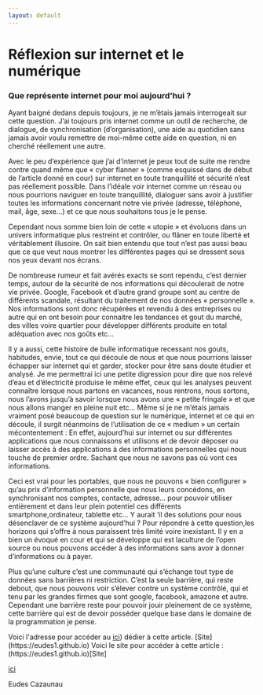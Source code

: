 ```yaml
---
layout: default
---
```

<h1> Réflexion sur internet et le numérique </h1>


<p>
<h3>Que représente internet pour moi aujourd’hui ?</h3>
</p>

<p>
Ayant baigné dedans depuis toujours, je ne m’étais jamais interrogeait sur cette question. J’ai toujours pris internet comme un outil 
de recherche, de dialogue, de synchronisation (d’organisation), une aide au quotidien sans jamais avoir voulu remettre de moi-même cette 
aide en question, ni en cherché réellement une autre. 
</p>
<p>
Avec le peu d’expérience que j’ai d’internet je peux tout de suite me rendre contre
quand même que « cyber flanner » (comme esquissé dans de début de l’article donné en cour) sur internet en toute tranquillité et sécurité
n’est pas réellement possible. Dans l’idéale voir internet comme un réseau ou nous pourrions naviguer en toute tranquillité, dialoguer
sans avoir à justifier toutes les informations concernant notre vie privée (adresse, téléphone, mail, âge, sexe…) et ce que nous 
souhaitons tous je le pense. 
</p>
<p>
Cependant nous somme bien loin de cette « utopie » et évoluons dans un univers informatique plus restreint et contrôler, ou flâner en
toute liberté et véritablement illusoire. On sait bien entendu que tout n’est pas aussi beau que ce que veut nous montrer les différentes
pages qui se dressent sous nos yeux devant nos écrans.
</p>
<p>
De nombreuse rumeur et fait avérés exacts se sont rependu, c’est dernier temps, autour de la sécurité de nos informations qui découlerait
de notre vie privée. Google, Facebook et d’autre grand groupe sont au centre de différents scandale, résultant du traitement de nos
données « personnelle ». Nos informations sont donc récupérées et revendu à des entreprises ou autre qui en ont besoin pour connaitre
les tendances et gout du marché, des villes voire quartier pour développer différents produite en total adéquation avec nos goûts etc… 
</p>
<p>
Il y a aussi, cette histoire de bulle informatique recessant nos gouts, habitudes, envie, tout ce qui découle de nous et que nous
pourrions laisser échapper sur internet qui et garder, stocker pour être sans doute étudier et analysé. Je me permettrai ici une petite
digression pour dire que nos relevé d’eau et d’électricité produise le même effet, ceux qui les analyses peuvent connaître lorsque nous
partons en vacances, nous rentrons, nous sortons, nous l’avons jusqu’à savoir lorsque nous avons une « petite fringale » et que nous
allons manger en pleine nuit etc… Même si je ne m’étais jamais vraiment posé beaucoup de question sur le numérique, internet et ce qui
en découle, il surgit néanmoins de l’utilisation de ce « medium » un certain mécontentement : En effet, aujourd’hui sur internet ou 
sur différentes applications que nous connaissons et utilisons et de devoir déposer ou laisser accès à des applications à des 
informations personnelles qui nous touche de premier ordre. Sachant que nous ne savons pas où vont ces informations. 
</p>
<p>
Ceci est vrai pour les portables, que nous ne pouvons « bien configurer » qu’au prix d’information personnelle que nous leurs concédons,
en synchronisant nos comptes, contacte, adresse… pour pouvoir utiliser entièrement et dans leur plein potentiel ces différents smartphone,ordinateur, tablette etc… Y aurait ‘il des solutions pour nous désenclaver de ce système aujourd’hui ? Pour répondre à cette question,les horizons qui s’offre à nous paraissent très limité voire inexistant. Il y en a bien un évoqué en cour et qui se développe qui est laculture de l’open source ou nous pouvons accéder à des informations sans avoir à donner d’informations ou à payer. 
</p>
<p>
Plus qu’une culture c’est une communauté qui s’échange tout type de données sans barrières ni restriction. C’est la seule barrière, 
qui reste debout, que nous pouvons voir s’élever contre un système contrôlé, qui et tenu par les grandes firmes que sont google,
facebook, amazone et autre. Cependant une barrière reste pour pouvoir jouir pleinement de ce système, cette barrière qui est de 
devoir posséder quelque base dans le domaine de la programmation je pense.
</p>
Voici l'adresse pour accéder au  <a href="https://eudes1.github.io"> ici</a>) dédier à cette article.      [Site](https://eudes1.github.io)
Voici le site pour accéder à cette article : (https://eudes1.github.io)[Site] 
<p>
<a href="https://eudes1.github.io"> ici</a>
</p>

Eudes Cazaunau
